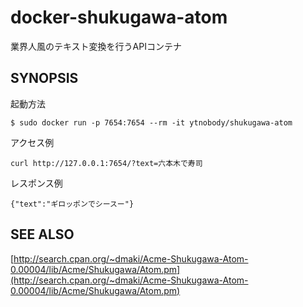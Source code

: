 # docker-shukugawa-atom
業界人風のテキスト変換を行うAPIコンテナ

## SYNOPSIS

起動方法

    $ sudo docker run -p 7654:7654 --rm -it ytnobody/shukugawa-atom

アクセス例

    curl http://127.0.0.1:7654/?text=六本木で寿司

レスポンス例

    {"text":"ギロッポンでシースー"}

## SEE ALSO

[http://search.cpan.org/~dmaki/Acme-Shukugawa-Atom-0.00004/lib/Acme/Shukugawa/Atom.pm](http://search.cpan.org/~dmaki/Acme-Shukugawa-Atom-0.00004/lib/Acme/Shukugawa/Atom.pm)
